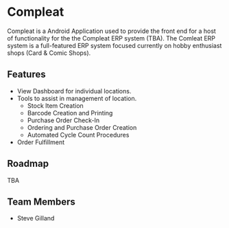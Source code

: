 # Compleat
Compleat is a Android Application used to provide the front end for a host of functionality for the the Compleat ERP system (TBA). The Comleat ERP system is a full-featured ERP system focused currently on hobby enthusiast shops (Card & Comic Shops).

## Features
* View Dashboard for individual locations.
* Tools to assist in management of location.
	* Stock Item Creation
	* Barcode Creation and Printing
	* Purchase Order Check-In
	* Ordering and Purchase Order Creation
	* Automated Cycle Count Procedures
* Order Fulfillment

## Roadmap
TBA

## Team Members
* Steve Gilland